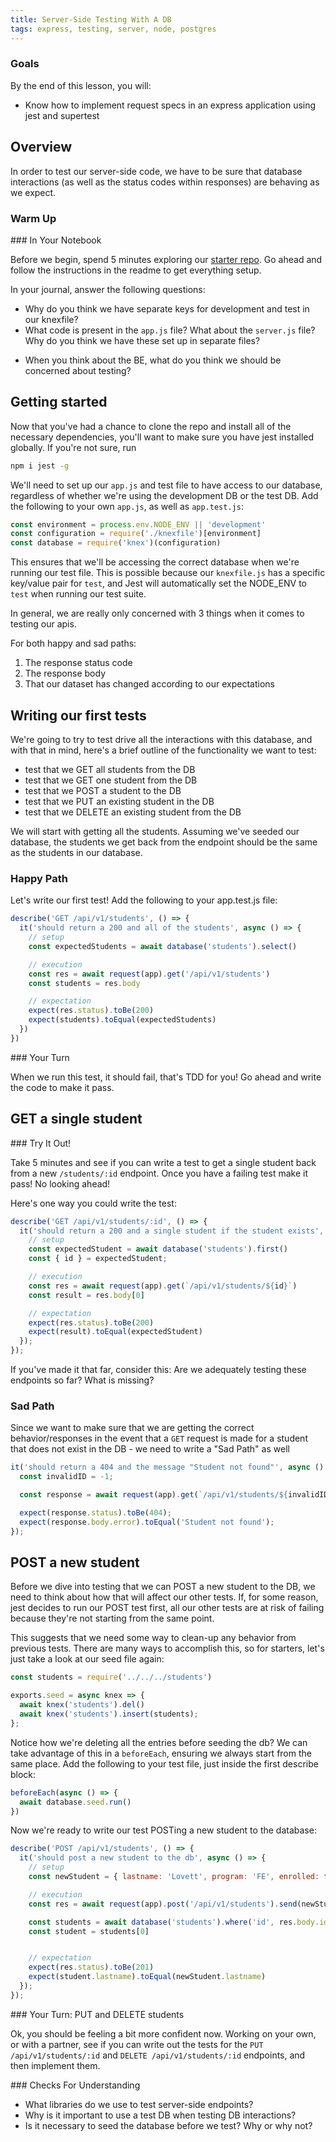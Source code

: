 ```yaml
---
title: Server-Side Testing With A DB
tags: express, testing, server, node, postgres
---
```


### Goals

By the end of this lesson, you will:

* Know how to implement request specs in an express application using jest and supertest

## Overview

In order to test our server-side code, we have to be sure that database interactions (as well as the status codes within responses) are behaving as we expect.

### Warm Up

<section class="call-to-action">
### In Your Notebook

Before we begin, spend 5 minutes exploring our [starter
repo](https://github.com/turingschool-examples/test-express). Go ahead and follow the instructions in the readme to get everything setup. 

In your journal, answer the following questions:
  - Why do you think we have separate keys for development and test in our knexfile?
  - What code is present in the `app.js` file? What about the `server.js` file? Why do you think we have these set up in separate files?
  <!-- In order to test things we need to separate our server startup from our endpoints. If we leave the startup in the file that we're testing, then our project will try to start the server each time we run our tests. -->
  - When you think about the BE, what do you think we should be concerned about testing?
</section>

## Getting started

Now that you've had a chance to clone the repo and install all of the necessary dependencies, you'll want to make sure you have jest installed globally. If you're not sure, run

```bash
npm i jest -g
```

We'll need to set up our `app.js` and test file to have access to our database, regardless of whether we're using the development DB or the test DB. Add the following to your own `app.js`, as well as `app.test.js`:

```js
const environment = process.env.NODE_ENV || 'development'
const configuration = require('./knexfile')[environment]
const database = require('knex')(configuration)
```

This ensures that we'll be accessing the correct database when we're running our test file. This is possible because our `knexfile.js` has a specific key/value pair for `test`, and Jest will automatically set the NODE_ENV to `test` when running our test suite.

In general, we are really only concerned with 3 things when it comes to testing our apis.

For both happy and sad paths:
1. The response status code
2. The response body
3. That our dataset has changed according to our expectations

## Writing our first tests

We're going to try to test drive all the interactions with this database, and
with that in mind, here's a brief outline of the functionality we want to test:

  - test that we GET all students from the DB  
  - test that we GET one student from the DB  
  - test that we POST a student to the DB  
  - test that we PUT an existing student in the DB  
  - test that we DELETE an existing student from the DB  

We will start with getting all the students. Assuming we've seeded our database, the students we get back from the endpoint should be the same as the students in our database.

### Happy Path

Let's write our first test! Add the following to your app.test.js file:

```js
describe('GET /api/v1/students', () => {
  it('should return a 200 and all of the students', async () => {
    // setup
    const expectedStudents = await database('students').select()

    // execution
    const res = await request(app).get('/api/v1/students')
    const students = res.body

    // expectation
    expect(res.status).toBe(200)
    expect(students).toEqual(expectedStudents)
  })
})
```

<section class="call-to-action">
### Your Turn

When we run this test, it should fail, that's TDD for you! Go ahead and write
the code to make it pass.
</section>

## GET a single student

<section class="call-to-action">
### Try It Out!

Take 5 minutes and see if you can write a test to get a single student back from a new `/students/:id` endpoint. Once you have a failing test make it pass! No looking ahead!
</section>

Here's one way you could write the test:

```js
describe('GET /api/v1/students/:id', () => {
  it('should return a 200 and a single student if the student exists', async () => {
    // setup
    const expectedStudent = await database('students').first()
    const { id } = expectedStudent;

    // execution
    const res = await request(app).get(`/api/v1/students/${id}`)
    const result = res.body[0]

    // expectation
    expect(res.status).toBe(200)
    expect(result).toEqual(expectedStudent)
  });
});
```

If you've made it that far, consider this: Are we adequately testing these
endpoints so far? What is missing?

### Sad Path

Since we want to make sure that we are getting the correct behavior/responses in the event that a `GET` request is made for a student that does not exist in the DB - we need to write a "Sad Path" as well

```js
it('should return a 404 and the message "Student not found"', async () => {
  const invalidID = -1;

  const response = await request(app).get(`/api/v1/students/${invalidID}`)

  expect(response.status).toBe(404);
  expect(response.body.error).toEqual('Student not found');
});
```

## POST a new student

Before we dive into testing that we can POST a new student to the DB, we need to
think about how that will affect our other tests. If, for some reason, jest
decides to run our POST test first, all our other tests are at risk of failing
because they're not starting from the same point. 

This suggests that we need some way to clean-up any behavior from previous
tests. There are many ways to accomplish this, so for starters, let's just take
a look at our seed file again:

```js
const students = require('../../../students')

exports.seed = async knex => {
  await knex('students').del()
  await knex('students').insert(students);
};
```

Notice how we're deleting all the entries before seeding the db? We can take
advantage of this in a `beforeEach`, ensuring we always start from the same
place. Add the following to your test file, just inside the first describe
block:

```js
beforeEach(async () => {
  await database.seed.run()
})
```

Now we're ready to write our test POSTing a new student to the database:

```js
describe('POST /api/v1/students', () => {
  it('should post a new student to the db', async () => {
    // setup
    const newStudent = { lastname: 'Lovett', program: 'FE', enrolled: false }

    // execution
    const res = await request(app).post('/api/v1/students').send(newStudent)

    const students = await database('students').where('id', res.body.id).select()
    const student = students[0]


    // expectation
    expect(res.status).toBe(201)
    expect(student.lastname).toEqual(newStudent.lastname)
  });
});
```

<section class="call-to-action">
### Your Turn: PUT and DELETE students

Ok, you should be feeling a bit more confident now. Working on your own, or with
a partner, see if you can write out the tests for the `PUT /api/v1/students/:id` and
`DELETE /api/v1/students/:id` endpoints, and then implement them.
</section>

<section class="checks-for-understanding">
### Checks For Understanding

* What libraries do we use to test server-side endpoints?
* Why is it important to use a test DB when testing DB interactions?
* Is it necessary to seed the database before we test? Why or why not?
</section>